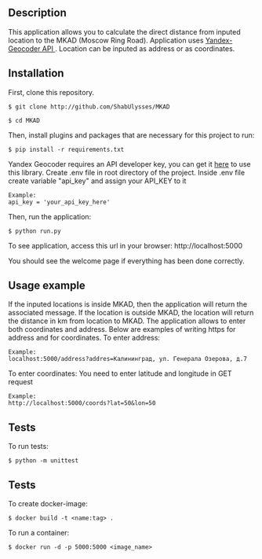 ## Description

This application allows you to calculate the direct distance from inputed location to the MKAD (Moscow Ring Road). Application uses [Yandex-Geocoder API ](https://yandex.ru/dev/maps/geocoder/doc/desc/concepts/about.html). Location can be inputed as address or as coordinates.

## Installation

First, clone this repository.

```
$ git clone http://github.com/ShabUlysses/MKAD
```

```
$ cd MKAD
```

Then, install plugins and packages that are necessary for this project to run:

```
$ pip install -r requirements.txt
```

Yandex Geocoder requires an API developer key, you can get it [here](https://yandex.ru/dev/maps/geocoder/doc/desc/concepts/about.html) to use this library.
Create .env file in root directory of the project. Inside .env file create variable "api_key" and assign your API_KEY to it

```
Example:
api_key = 'your_api_key_here'
```

Then, run the application:

```
$ python run.py
```

To see application, access this url in your browser:
http://localhost:5000

You should see the welcome page if everything has been done correctly.

## Usage example

If the inputed locations is inside MKAD, then the application will return the associated message. If the location is outside MKAD, the location will return the distance in km from location to MKAD.
The application allows to enter both coordinates and address. Below are examples of writing https for address and for coordinates.
To enter address:
```
Example:
localhost:5000/address?addres=Калининград, ул. Генерала Озерова, д.7
```

To enter coordinates:
You need to enter latitude and longitude in GET request
```
Example:
http://localhost:5000/coords?lat=50&lon=50
```

## Tests

To run tests:
```
$ python -m unittest
```

## Tests

To create docker-image:
```
$ docker build -t <name:tag> .
```

To run a container:
```
$ docker run -d -p 5000:5000 <image_name>
```



